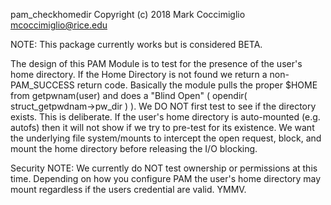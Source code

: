 pam_checkhomedir Copyright (c) 2018 Mark Coccimiglio
mcoccimiglio@rice.edu

NOTE: This package currently works but is considered BETA.

The design of this PAM Module is to test for the presence of the user's
home directory.  If the Home Directory is not found we return a non-PAM_SUCCESS
return code.  Basically the module pulls the proper $HOME from getpwnam(user) and
does a "Blind Open" ( opendir( struct_getpwdnam->pw_dir ) ).  We DO NOT first
test to see if the directory exists.  This is deliberate.  If the user's home
directory is auto-mounted (e.g. autofs) then it will not show if we try to
pre-test for its existence.  We want the underlying file system/mounts to intercept
the open request, block, and mount the home directory before releasing the I/O
blocking.  

Security NOTE:  We currently do NOT test ownership or permissions at this time.
Depending on how you configure PAM the user's home directory may mount regardless
if the users credential are valid.  YMMV.
